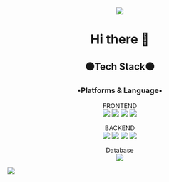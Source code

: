 <div align="center">
<img src="https://capsule-render.vercel.app/api?type=waving&color=auto&height=200&section=header&text=Luckybboy_Github!&fontSize=90" />

# Hi there 👋
## ⚫Tech Stack⚫
### ▪Platforms & Language▪

FRONTEND  
<img src="https://img.shields.io/badge/HTML5-E34F26?style=flat&logo=HTML5&logoColor=white" />
<img src="https://img.shields.io/badge/CSS3-1572B6?style=flat&logo=CSS3&logoColor=white" />
<img src="https://img.shields.io/badge/JAVASCRIPT-F7DF1E?style=flat&logo=JAVASCRIPT&logoColor=white" />
<img src="https://img.shields.io/badge/REACT-61DAFBstyle=flat&logo=REACT&logoColor=white" />

BACKEND  
<img src="https://img.shields.io/badge/Java-007396?style=flat&logo=Java&logoColor=white" />
<img src="https://img.shields.io/badge/Spring-6DB33F?style=flat&logo=Spring&logoColor=white" />
<img src="https://img.shields.io/badge/Python-3776AB?style=flat&logo=Python&logoColor=white" />
<img src="https://img.shields.io/badge/R-75AADB?style=flat&logo=R&logoColor=white" />

Database  
<img src="https://img.shields.io/badge/MYSQL-4479A1?style=flat&logo=MYSQL&logoColor=white" />
</div>

![](./profile-3d-contrib/profile-gitblock.svg)


